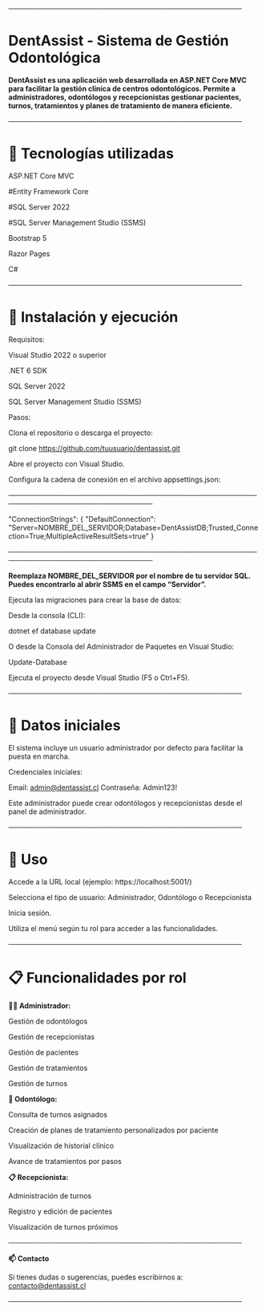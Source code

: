 ───────────────────────────────────────────────

# DentAssist - Sistema de Gestión Odontológica
**DentAssist es una aplicación web desarrollada en ASP.NET Core MVC para facilitar la gestión clínica de centros odontológicos. Permite a administradores, odontólogos y recepcionistas gestionar pacientes, turnos, tratamientos y planes de tratamiento de manera eficiente.**

───────────────────────────────────────────────
# 🧰 Tecnologías utilizadas

ASP.NET Core MVC

#Entity Framework Core

#SQL Server 2022

#SQL Server Management Studio (SSMS)

Bootstrap 5

Razor Pages

C#

───────────────────────────────────────────────

# 🚀 Instalación y ejecución

Requisitos:

Visual Studio 2022 o superior

.NET 6 SDK

SQL Server 2022

SQL Server Management Studio (SSMS)

Pasos:

Clona el repositorio o descarga el proyecto:

git clone https://github.com/tuusuario/dentassist.git

Abre el proyecto con Visual Studio.

Configura la cadena de conexión en el archivo appsettings.json:

───────────────────────────────────────────────────────────────────────────────

"ConnectionStrings": {
"DefaultConnection": "Server=NOMBRE_DEL_SERVIDOR;Database=DentAssistDB;Trusted_Connection=True;MultipleActiveResultSets=true"
}

───────────────────────────────────────────────────────────────────────────────

**Reemplaza NOMBRE_DEL_SERVIDOR por el nombre de tu servidor SQL. Puedes encontrarlo al abrir SSMS en el campo “Servidor”.**

Ejecuta las migraciones para crear la base de datos:

Desde la consola (CLI):

dotnet ef database update

O desde la Consola del Administrador de Paquetes en Visual Studio:

Update-Database

Ejecuta el proyecto desde Visual Studio (F5 o Ctrl+F5).

───────────────────────────────────────────────

# 🔐 Datos iniciales

El sistema incluye un usuario administrador por defecto para facilitar la puesta en marcha.

Credenciales iniciales:

Email: admin@dentassist.cl
Contraseña: Admin123!

Este administrador puede crear odontólogos y recepcionistas desde el panel de administrador.

───────────────────────────────────────────────

# 🧭 Uso

Accede a la URL local (ejemplo: https://localhost:5001/)

Selecciona el tipo de usuario: Administrador, Odontólogo o Recepcionista

Inicia sesión.

Utiliza el menú según tu rol para acceder a las funcionalidades.

───────────────────────────────────────────────
# 📋 Funcionalidades por rol

**👨‍💼 Administrador:**

Gestión de odontólogos

Gestión de recepcionistas

Gestión de pacientes

Gestión de tratamientos

Gestión de turnos

**🦷 Odontólogo:**

Consulta de turnos asignados

Creación de planes de tratamiento personalizados por paciente

Visualización de historial clínico

Avance de tratamientos por pasos

**📋 Recepcionista:**

Administración de turnos

Registro y edición de pacientes

Visualización de turnos próximos

───────────────────────────────────────────────

**📫 Contacto**

Si tienes dudas o sugerencias, puedes escribirnos a:
contacto@dentassist.cl

───────────────────────────────────────────────

